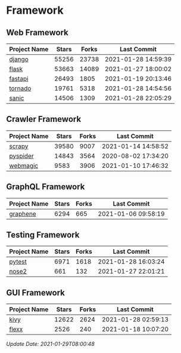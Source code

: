 # Framework

## Web Framework
| Project Name | Stars | Forks | Last Commit |
| ------------ | ----- | ----- | ----------- |
| [django](https://github.com/django/django) | 55256 | 23738 | 2021-01-28 14:59:39 |
| [flask](https://github.com/pallets/flask) | 53663 | 14089 | 2021-01-27 18:00:02 |
| [fastapi](https://github.com/tiangolo/fastapi) | 26493 | 1805 | 2021-01-19 20:13:46 |
| [tornado](https://github.com/tornadoweb/tornado) | 19761 | 5318 | 2021-01-28 14:54:56 |
| [sanic](https://github.com/sanic-org/sanic) | 14506 | 1309 | 2021-01-28 22:05:29 |

## Crawler Framework
| Project Name | Stars | Forks | Last Commit |
| ------------ | ----- | ----- | ----------- |
| [scrapy](https://github.com/scrapy/scrapy) | 39580 | 9007 | 2021-01-14 14:58:52 |
| [pyspider](https://github.com/binux/pyspider) | 14843 | 3564 | 2020-08-02 17:34:20 |
| [webmagic](https://github.com/code4craft/webmagic) | 9583 | 3906 | 2021-01-10 17:46:32 |

## GraphQL Framework
| Project Name | Stars | Forks | Last Commit |
| ------------ | ----- | ----- | ----------- |
| [graphene](https://github.com/graphql-python/graphene) | 6294 | 665 | 2021-01-06 09:58:19 |

## Testing Framework
| Project Name | Stars | Forks | Last Commit |
| ------------ | ----- | ----- | ----------- |
| [pytest](https://github.com/pytest-dev/pytest) | 6971 | 1618 | 2021-01-28 16:03:24 |
| [nose2](https://github.com/nose-devs/nose2) | 661 | 132 | 2021-01-27 22:01:21 |

## GUI Framework
| Project Name | Stars | Forks | Last Commit |
| ------------ | ----- | ----- | ----------- |
| [kivy](https://github.com/kivy/kivy) | 12622 | 2624 | 2021-01-28 02:59:13 |
| [flexx](https://github.com/flexxui/flexx) | 2526 | 240 | 2021-01-18 10:07:20 |

*Update Date: 2021-01-29T08:00:48*